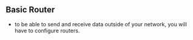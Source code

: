 ## Basic Router
* to be able to send and receive data outside of your network, you will have to configure routers.